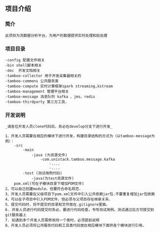 
## 项目介绍

### 简介
    此项目为流数据分析平台，为用户的数据提供实时处理和批处理
    
### 项目目录
    -config 配置文件相关
    -bin shell脚本相关
    -doc  开发文档相关
    -tamboo-collector 用于开发采集器相关的
    -tamboo-commons 公共服务类
    -tamboo-compute 实时计算框架spark streaming,kstream
    -tamboo-management 管理平台相关
    -tamboo-message 消息队列 kafka 、jms、redis
    -tamboo-thirdparty 第三方工具，
    
### 开发说明
    
    _请各位开发人员clone代码后，务必在develop分支下进行开发_
    
    1、开发人员需要在相应的模块下进行开发，构建目录结构的方式为（以tamboo-message为例）：
        -src
            -main
                -java (为资源文件)
                    -com.unistack.tamboo.message.kafka
                        -....
                        -....
            -test (测试用例代码)
                -java(为test资源文件)
        pom.xml(可在子模块目录下增加POM文件)
    2、可以自己创建module，但要符合命名规范.
    3、开发人员需要在父级项目下pom.xml文件中引入公共依赖jar包.不要重复增加jar包依赖
    4、可以在子项目中引入POM文件，但必须与父项目存在继承关系.
    5、提交代码时，将不提交的目录和文件放在.gitignore里面。
    6. 开发人员进行代码提交时务必，要进行代码检查，书写测试用例。测试通过后方可提交到git服务器上
    7. 如遇到多个开发人员需修改同一个类时，必须提前说明
    8、开发人员必须将公共服务代码和工具类代码放在相应模块下面供各个模块进行引用，
    
